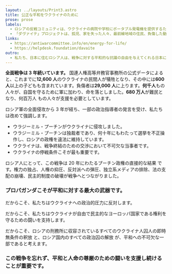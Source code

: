 ```yaml
---
layout: ../layouts/Print3.astro
title: 公正な平和をウクライナのために
prose: prose
labels:
  - ロシアの反戦コミュニティは、ウクライナの病院や学校にポータブル発電機を提供するために資金を集めています。寄付金はキエフ、ザポリージャ、オデッサの施設に送られます。
  - 「ダヴァイテ」プロジェクトは、孤児、家を失った人々、最前線地域の住民、負傷した動物や捨てられた動物を支援しています。
links:
  - https://antiwarcommittee.info/en/energy-for-life/
  - https://helpdesk.foundation/davaite
outro:
  - 私たち、日本に住むロシア人は、戦争に対する平和的な抗議の自由を与えてくれる日本に感謝します。これは、私たちの祖国では奪われた自由です。戦争の始まりから、私たちは一貫して反対の声を上げ続けています。
---
```


**全面戦争は 3 年続いています。** 国連人権高等弁務官事務所の公式データによると、これまでに**12,600 人**のウクライナの民間人が犠牲となり、その中には**600 人**以上の子どもも含まれています。負傷者は**29,000 人**に上ります。**何千人**もの人々が、自国を守るために軍に加わり、命を落としました。**680 万人**が難民となり、何百万人 もの人々が支援を必要としています。

ロシア軍の全面侵攻から 3 年が経ち、一部の政治指導者の発言を受け、私たちは改めて強調します。

- ウラジーミル・プーチンがウクライナに侵攻しました。
- ウラジーミル・プーチンは独裁者であり、何十年にもわたって選挙を不正操作し、ロシアの政権を違法に維持しています。
- ウクライナは、戦争終結のための交渉において不可欠な当事者です。
- ウクライナの停戦条件こそが最も重要です。

ロシア人にとって、この戦争は 20 年にわたるプーチン政権の直接的な結果 です。権力の独占、人権の抑圧、反対派への弾圧、独立系メディアの排除、法の支配の崩壊、民主的制度の破壊が戦争へとつながりました。

### プロパガンダこそが平和に対する最大の武器です。

だからこそ、私たちはウクライナへの政治的圧力に反対します。

だからこそ、私たちはウクライナが自由で民主的なヨーロッパ国家である権利を守るための闘いを支持します。

だからこそ、ロシアの刑務所に収容されているすべてのウクライナ人囚人の即時無条件の釈放 と、ロシア国内のすべての政治囚の解放 が、平和への不可欠な一部であると考えます。

### この戦争を忘れず、平和と人命の尊厳のための闘いを支援し続けることが重要です。

